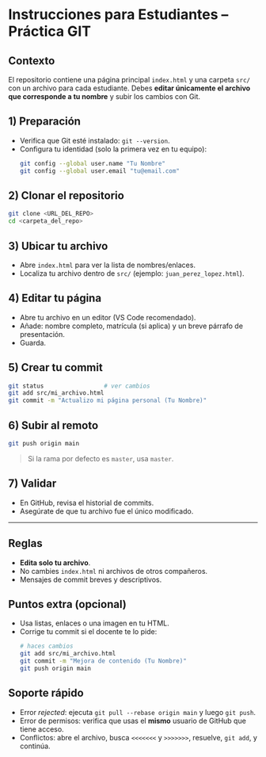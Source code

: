 # Instrucciones para Estudiantes – Práctica GIT

## Contexto
El repositorio contiene una página principal `index.html` y una carpeta `src/` con un archivo para cada estudiante. Debes **editar únicamente el archivo que corresponde a tu nombre** y subir los cambios con Git.

## 1) Preparación
- Verifica que Git esté instalado: `git --version`.
- Configura tu identidad (solo la primera vez en tu equipo):
  ```bash
  git config --global user.name "Tu Nombre"
  git config --global user.email "tu@email.com"
  ```

## 2) Clonar el repositorio
```bash
git clone <URL_DEL_REPO>
cd <carpeta_del_repo>
```

## 3) Ubicar tu archivo
- Abre `index.html` para ver la lista de nombres/enlaces.
- Localiza tu archivo dentro de `src/` (ejemplo: `juan_perez_lopez.html`).

## 4) Editar tu página
- Abre tu archivo en un editor (VS Code recomendado).
- Añade: nombre completo, matrícula (si aplica) y un breve párrafo de presentación.
- Guarda.

## 5) Crear tu commit
```bash
git status                 # ver cambios
git add src/mi_archivo.html
git commit -m "Actualizo mi página personal (Tu Nombre)"
```

## 6) Subir al remoto
```bash
git push origin main
```
> Si la rama por defecto es `master`, usa `master`.

## 7) Validar
- En GitHub, revisa el historial de commits.
- Asegúrate de que tu archivo fue el único modificado.

---

## Reglas
- **Edita solo tu archivo**.
- No cambies `index.html` ni archivos de otros compañeros.
- Mensajes de commit breves y descriptivos.

## Puntos extra (opcional)
- Usa listas, enlaces o una imagen en tu HTML.
- Corrige tu commit si el docente te lo pide:
  ```bash
  # haces cambios
  git add src/mi_archivo.html
  git commit -m "Mejora de contenido (Tu Nombre)"
  git push origin main
  ```

## Soporte rápido
- Error *rejected*: ejecuta `git pull --rebase origin main` y luego `git push`.
- Error de permisos: verifica que usas el **mismo** usuario de GitHub que tiene acceso.
- Conflictos: abre el archivo, busca `<<<<<<<` y `>>>>>>>`, resuelve, `git add`, y continúa.
